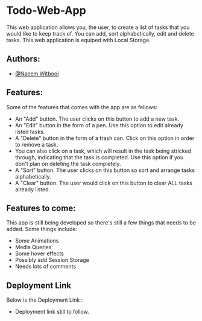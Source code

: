 # Todo-Web-App

This web application allows you, the user, to create a list of tasks that you would like to keep track of. You can add, sort alphabetically, edit and delete tasks. This web application is equiped with Local Storage.


## Authors:

- [@Naeem Witbooi](https://github.com/Naeem-wq)


## Features:

Some of the features that comes with the app are as fellows:

* An "Add" button. The user clicks on this button to add a new task.
* An "Edit" button in the form of a pen. Use this option to edit already listed tasks.
* A "Delete" button in the form of a trash can. Click on this option in order to remove a task.
* You can also click on a task, which will result in the task being stricked through, indicating that the task is completed. Use this option if you don't plan on deleting the task completely.
* A "Sort" button. The user clicks on this button so sort and arrange tasks alphabetically.
* A "Clear" button. The user would click on this button to clear ALL tasks already listed.
## Features to come:

This app is still being developed so there's still a few things that needs to be added.
Some things include:

* Some Animations
* Media Queries
* Some hover effects
* Possibly add Session Storage
* Needs lots of comments
## Deployment Link

Below is the Deployment Link :
* Deployment link still to follow.
